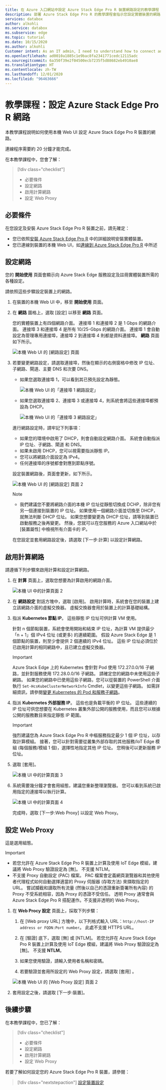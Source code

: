 ```yaml
---
title: 在 Azure 入口網站中設定 Azure Stack Edge Pro R 裝置網路設定的教學課程 | Microsoft Docs
description: 部署 Azure Stack Edge Pro R 的教學課程會指示您設定實體裝置的網路、計算網路和 Web Proxy 設定。
services: databox
author: alkohli
ms.service: databox
ms.subservice: edge
ms.topic: tutorial
ms.date: 10/15/2020
ms.author: alkohli
Customer intent: As an IT admin, I need to understand how to connect and activate Azure Stack Edge Pro R so I can use it to transfer data to Azure.
ms.openlocfilehash: ad0010a1885c1e9bac8fa2341771cedc12115adc
ms.sourcegitcommit: 6a350f39e2f04500ecb7235f5d88682eb4910ae8
ms.translationtype: HT
ms.contentlocale: zh-TW
ms.lasthandoff: 12/01/2020
ms.locfileid: "96463666"
---
```

# <a name="tutorial-configure-network-for-azure-stack-edge-pro-r"></a>教學課程：設定 Azure Stack Edge Pro R 網路

本教學課程說明如何使用本機 Web UI 設定 Azure Stack Edge Pro R 裝置的網路。

連線程序需要約 20 分鐘才能完成。

在本教學課程中，您會了解：

> [!div class="checklist"]
>
> * 必要條件
> * 設定網路
> * 啟用計算網路
> * 設定 Web Proxy


## <a name="prerequisites"></a>必要條件

在您設定及安裝 Azure Stack Edge Pro R 裝置之前，請先確定：

* 您已依照[安裝 Azure Stack Edge Pro R](azure-stack-edge-gpu-deploy-install.md) 中的詳細說明安裝實體裝置。
* 您已連線到裝置的本機 Web UI，如[連線到 Azure Stack Edge Pro R](azure-stack-edge-gpu-deploy-connect.md) 中所述


## <a name="configure-network"></a>設定網路

您的 **開始使用** 頁面會顯示向 Azure Stack Edge 服務設定及註冊實體裝置所需的各種設定。 

請依照這些步驟設定裝置上的網路。

1. 在裝置的本機 Web UI 中，移至 **開始使用** 頁面。 

2. 在 **網路** 圖格上，選取 [設定] 以移至 **網路** 頁面。 
    
    <!--![Local web UI "Network settings" tile](./media/azure-stack-edge-gpu-deploy-configure-network-compute-web-proxy/network-1.png)-->

    您的實體裝置上有四個網路介面。 連接埠 1 和連接埠 2 是 1 Gbps 的網路介面。 連接埠 3 和連接埠 4 是所有 10/25-Gbps 的網路介面。 連接埠 1 會自動設定為管理專用連接埠，連接埠 2 到連接埠 4 則都是資料連接埠。 **網路** 頁面如下所示。
    
    ![本機 Web UI 的 [網路設定] 頁面](./media/azure-stack-edge-pro-r-deploy-configure-network-compute-web-proxy/network-2.png)

   
3. 若要變更網路設定，請選取連接埠，然後在顯示的右側窗格中修改 IP 位址、子網路、閘道、主要 DNS 和次要 DNS。 

    - 如果您選取連接埠 1，可以看到其已預先設定為靜態。 

        ![本機 Web UI 的「連接埠 1 網路設定」](./media/azure-stack-edge-pro-r-deploy-configure-network-compute-web-proxy/network-3.png)

    - 如果您選取連接埠 2、連接埠 3 或連接埠 4，則系統會將這些連接埠都預設為 DHCP。

        ![本機 Web UI 的「連接埠 3 網路設定」](./media/azure-stack-edge-pro-r-deploy-configure-network-compute-web-proxy/network-4.png)

    進行網路設定時，請牢記下列事項：

   * 如果您的環境中啟用了 DHCP，則會自動設定網路介面。 系統會自動指派 IP 位址、子網路、閘道 和 DNS。
   * 如果未啟用 DHCP，您可以視需要指派靜態 IP。
   * 您可以將網路介面設定為 IPv4。
   * 任何連接埠的序號都會對應到節點序號。
    <!--* On the 25-Gbps interfaces, you can set the RDMA (Remote Direct Access Memory) mode to iWarp or RoCE (RDMA over Converged Ethernet). Where low latencies are the primary requirement and scalability is not a concern, use RoCE. When latency is a key requirement, but ease-of-use and scalability are also high priorities, iWARP is the best candidate.-->
    設定裝置網路後，頁面會更新，如下所示。

    ![本機 Web UI 的 [網路設定] 頁面 2](./media/azure-stack-edge-pro-r-deploy-configure-network-compute-web-proxy/network-2a.png)<!--change-->


     >[!NOTE]
     >
     > * 我們建議您不要將網路介面的本機 IP 位址從靜態切換成 DCHP，除非您有另一個連接到裝置的 IP 位址。 如果使用一個網路介面並切換至 DHCP，就無法判斷 DHCP 位址。 如果您想要變更為 DHCP 位址，請等到裝置已啟動服務之後再變更。 然後，您就可以在您服務的 Azure 入口網站中於 [裝置屬性] 中檢視所有介面卡的 IP。


    在您設定並套用網路設定後，請選取 [下一步:計算] 以設定計算網路。

## <a name="enable-compute-network"></a>啟用計算網路

請遵循下列步驟來啟用計算和設定計算網路。 

1. 在 **計算** 頁面上，選取您想要為計算啟用的網路介面。 

    ![本機 UI 中的計算頁面 2](./media/azure-stack-edge-pro-r-deploy-configure-network-compute-web-proxy/compute-network-2.png)

1. 在 **網路設定** 對話方塊中，選取 [啟用]。 啟用計算時，系統會在您的裝置上建立該網路介面的虛擬交換器。 虛擬交換器會用於裝置上的計算基礎結構。 
    
1. 指派 **Kubernetes 節點 IP**。 這些靜態 IP 位址可供計算 VM 使用。  

    針對 n 個節點裝置，系統會使用開始和結束 IP 位址，為計算 VM 提供最少「n + 1」個 IPv4 位址 (或更多) 的連續範圍。 假設 Azure Stack Edge 是 1 個節點的裝置，則至少會提供 2 個連續的 IPv4 位址。 這些 IP 位址必須位於已啟用計算的相同網路中，且已建立虛擬交換器。

    > [!IMPORTANT]
    > Azure Stack Edge 上的 Kubernetes 會針對 Pod 使用 172.27.0.0/16 子網路，並針對服務使用 172.28.0.0/16 子網路。 請確定您的網路中未使用這些子網路。 如果您的網路中已使用這些子網路，您可以從裝置的 PowerShell 介面執行 `Set-HcsKubeClusterNetworkInfo` Cmdlet，以變更這些子網路。 如需詳細資訊，請參閱[變更 Kubernetes 的 Pod 和服務子網路](azure-stack-edge-gpu-connect-powershell-interface.md#change-kubernetes-pod-and-service-subnets)。


1. 指派 **Kubernetes 外部服務 IP**。 這些也是負載平衡的 IP 位址。 這些連續的 IP 位址可供您想要在 Kubernetes 叢集外部公開的服務使用，而且您可以根據公開的服務數目來指定靜態 IP 範圍。 
    
    > [!IMPORTANT]
    > 強烈建議您為 Azure Stack Edge Pro R 中樞服務指定最少 1 個 IP 位址，以存取計算模組。 接著，您可以針對需要從叢集外部存取的其他服務/IoT Edge 模組 (每個服務/模組 1 個)，選擇性地指定其他 IP 位址。 您稍後可以更新服務 IP 位址。 
    
1. 選取 [套用]。

    ![本機 UI 中的計算頁面 3](./media/azure-stack-edge-pro-r-deploy-configure-network-compute-web-proxy/compute-network-3.png)

1. 系統需要幾分鐘才會套用組態，建議您重新整理瀏覽器。 您可以看到系統已啟用指定的連接埠以執行計算。 
 
    ![本機 UI 中的計算頁面 4](./media/azure-stack-edge-pro-r-deploy-configure-network-compute-web-proxy/compute-network-4.png)

    完成時，選取 [下一步:Web Proxy] 以設定 Web Proxy。  

  
## <a name="configure-web-proxy"></a>設定 Web Proxy

這是選用組態。

> [!IMPORTANT]
> * 若您允許在 Azure Stack Edge Pro R 裝置上計算及使用 IoT Edge 模組，建議將 Web Proxy 驗證設定為 [無]。 不支援 NTLM。
>* 不支援 Proxy 自動設定 (PAC) 檔案。 PAC 檔案會定義網頁瀏覽器和其他使用者代理程式如何自動選擇適當的 Proxy 伺服器 (存取方法) 來擷取指定的 URL。 嘗試攔截和讀取所有流量 (然後以自己的憑證重新簽署所有內容) 的 Proxy 不受系統相容，因為 Proxy 的憑證不受信任。 透明 Proxy 通常會與 Azure Stack Edge Pro R 搭配運作。不支援非透明的 Web Proxy。


1. 在 **Web Procy 設定** 頁面上，採取下列步驟：

    1. 在 [Web proxy URL] 方塊中，以下列格式輸入 URL：`http://host-IP address or FQDN:Port number`。 此處不支援 HTTPS URL。

    2. 在 [驗證] 底下，選取 [無] 或 [NTLM]。 若您允許在 Azure Stack Edge Pro R 裝置上計算及使用 IoT Edge 模組，建議將 Web Proxy 驗證設定為 [無]。 不支援 **NTLM**。

    3. 如果您使用驗證，請輸入使用者名稱和密碼。

    4. 若要驗證並套用所設定的 Web Proxy 設定，請選取 [套用]  。
    
   ![本機 Web UI 的 [Web Proxy 設定] 頁面 2](./media/azure-stack-edge-pro-r-deploy-configure-network-compute-web-proxy/web-proxy-2.png)

2. 套用設定之後，請選取 [下一步:裝置]。


## <a name="next-steps"></a>後續步驟

在本教學課程中，您已了解：

> [!div class="checklist"]
> * 必要條件
> * 設定網路
> * 啟用計算網路
> * 設定 Web Proxy


若要了解如何設定您的 Azure Stack Edge Pro R 裝置，請參閱：

> [!div class="nextstepaction"]
> [設定裝置設定](./azure-stack-edge-pro-r-deploy-set-up-device-update-time.md)
